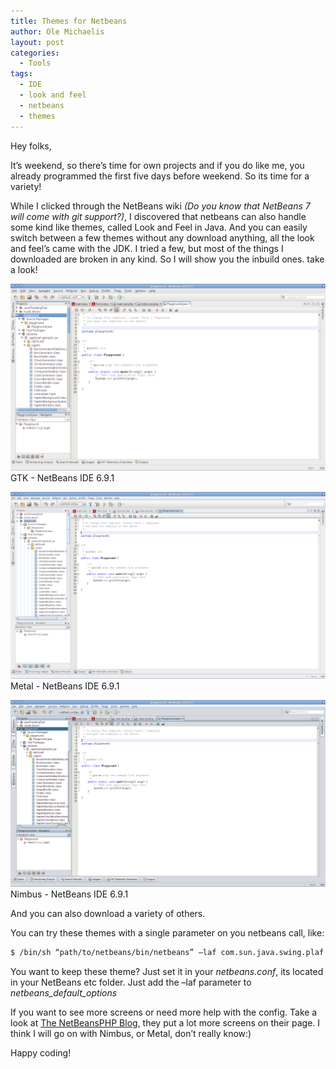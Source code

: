 ```yaml
---
title: Themes for Netbeans
author: Ole Michaelis
layout: post
categories:
  - Tools
tags:
  - IDE
  - look and feel
  - netbeans
  - themes
---
```


Hey folks,

It’s weekend, so there’s time for own projects and if you do like me, you already programmed the first five days before weekend. So its time for a variety!

While I clicked through the NetBeans wiki *(Do you know that NetBeans 7 will come with git support?)*, I discovered that netbeans can also handle some kind like themes, called Look and Feel in Java. And you can easily switch between a few themes without any download anything, all the look and feel’s came with the JDK. I tried a few, but most of the things I downloaded are broken in any kind. So I will show you the inbuild ones. take a look!

[![GTK - NetBeans IDE 6.9.1][1]][1]
GTK - NetBeans IDE 6.9.1

[![Metal - NetBeans IDE 6.9.1][2]][2]
Metal - NetBeans IDE 6.9.1

[![Nimbus - NetBeans IDE 6.9.1][3]][3]
Nimbus - NetBeans IDE 6.9.1

And you can also download a﻿﻿ variety of others.

 [1]: /assets/uploads/2011/01/playground-NetBeans-IDE-6.9.1_003.png
 [2]: /assets/uploads/2011/01/playground-NetBeans-IDE-6.9.1_004.png
 [3]: /assets/uploads/2011/01/playground-NetBeans-IDE-6.9.1_006.png

You can try these themes with a single parameter on you netbeans call, like:

```bash
$ /bin/sh “path/to/netbeans/bin/netbeans” –laf com.sun.java.swing.plaf.nimbus.NimbusLookAndFeel
```

You want to keep these theme? Just set it in your *netbeans.conf*, its located in your NetBeans etc folder. Just add the –laf parameter to ﻿*netbeans\_default\_options*

If you want to see more screens or need more help with the config. Take a look at [The NetBeansPHP Blog][4], they put a lot more screens on their page. I think I will go on with Nimbus, or Metal, don’t really know:)

 [4]: http://blogs.sun.com/netbeansphp/entry/how_to_change_look_and

Happy coding!

